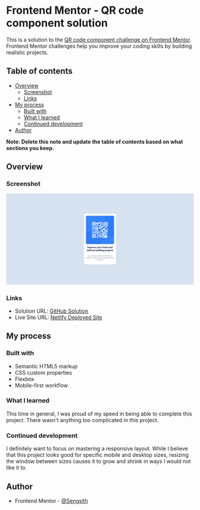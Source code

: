 # Frontend Mentor - QR code component solution

This is a solution to the [QR code component challenge on Frontend Mentor](https://www.frontendmentor.io/challenges/qr-code-component-iux_sIO_H). Frontend Mentor challenges help you improve your coding skills by building realistic projects. 

## Table of contents

- [Overview](#overview)
  - [Screenshot](#screenshot)
  - [Links](#links)
- [My process](#my-process)
  - [Built with](#built-with)
  - [What I learned](#what-i-learned)
  - [Continued development](#continued-development)
- [Author](#author)

**Note: Delete this note and update the table of contents based on what sections you keep.**

## Overview

### Screenshot

![](./screenshot.png)

### Links

- Solution URL: [GitHub Solution](https://github.com/Sengsith/qr-code-component)
- Live Site URL: [Netlify Deployed Site](https://sengsith-qr-component.netlify.app/)

## My process

### Built with

- Semantic HTML5 markup
- CSS custom properties
- Flexbox
- Mobile-first workflow

### What I learned

This time in general, I was proud of my speed in being able to complete this project. There wasn't anything too complicated in this project.

### Continued development

I definitely want to focus on mastering a responsive layout. While I believe that this project looks good for specific mobile and desktop sizes, resizing the window between sizes causes it to grow and shrink in ways I would not like it to.

## Author

- Frontend Mentor - [@Sengsith](https://www.frontendmentor.io/profile/Sengsith)